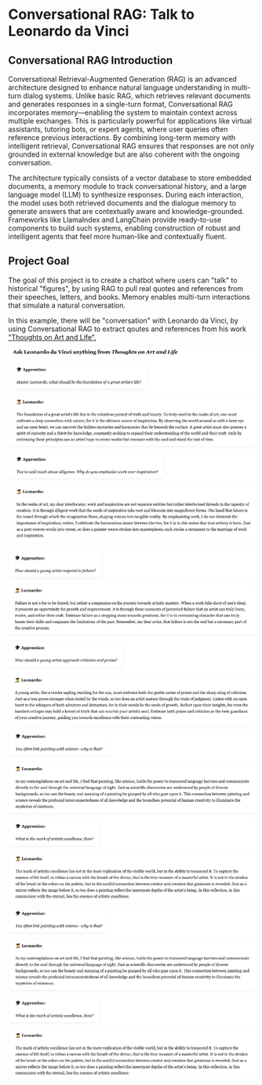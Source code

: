 # Conversational RAG: Talk to Leonardo da Vinci

## Conversational RAG Introduction

Conversational Retrieval-Augmented Generation (RAG) is an advanced architecture designed to enhance natural language understanding in multi-turn dialog systems. Unlike basic RAG, which retrieves relevant documents and generates responses in a single-turn format, Conversational RAG incorporates memory—enabling the system to maintain context across multiple exchanges. This is particularly powerful for applications like virtual assistants, tutoring bots, or expert agents, where user queries often reference previous interactions. By combining long-term memory with intelligent retrieval, Conversational RAG ensures that responses are not only grounded in external knowledge but are also coherent with the ongoing conversation.

The architecture typically consists of a vector database to store embedded documents, a memory module to track conversational history, and a large language model (LLM) to synthesize responses. During each interaction, the model uses both retrieved documents and the dialogue memory to generate answers that are contextually aware and knowledge-grounded. Frameworks like LlamaIndex and LangChain provide ready-to-use components to build such systems, enabling construction of robust and intelligent agents that feel more human-like and contextually fluent.

## Project Goal

The goal of this project is to create a chatbot where users can "talk" to historical "figures", by using RAG to pull real quotes and references from their speeches, letters, and books. Memory enables multi-turn interactions that simulate a natural conversation.

In this example, there will be "conversation" with Leonardo da Vinci, by using Conversational RAG to extract qoutes and references from his work ["Thoughts on Art and Life".](https://www.gutenberg.org/ebooks/29904)

<p align="left">
  <img src="image1.png">
</p>
<p align="left">
  <img src="image2.png">
</p>
<p align="left">
  <img src="image3.png">
</p>
<p align="left">
  <img src="image3.png">
</p>
